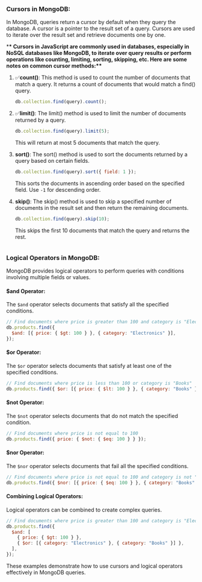 ### Cursors in MongoDB:

In MongoDB, queries return a cursor by default when they query the database. A cursor is a pointer to the result set of a query. Cursors are used to iterate over the result set and retrieve documents one by one.

\***\* Cursors in JavaScript are commonly used in databases, especially in NoSQL databases like MongoDB, to iterate over query results or perform operations like counting, limiting, sorting, skipping, etc. Here are some notes on common cursor methods:\*\***

1. ✅**count()**: This method is used to count the number of documents that match a query. It returns a count of documents that would match a find() query.

   ```javascript
   db.collection.find(query).count();
   ```

2. ✅**limit()**: The limit() method is used to limit the number of documents returned by a query.

   ```javascript
   db.collection.find(query).limit(5);
   ```

   This will return at most 5 documents that match the query.

3. **sort()**: The sort() method is used to sort the documents returned by a query based on certain fields.

   ```javascript
   db.collection.find(query).sort({ field: 1 });
   ```

   This sorts the documents in ascending order based on the specified field. Use `-1` for descending order.

4. **skip()**: The skip() method is used to skip a specified number of documents in the result set and then return the remaining documents.

   ```javascript
   db.collection.find(query).skip(10);
   ```

   This skips the first 10 documents that match the query and returns the rest.
   ```

### Logical Operators in MongoDB:

MongoDB provides logical operators to perform queries with conditions involving multiple fields or values.

#### $and Operator:

The `$and` operator selects documents that satisfy all the specified conditions.

```javascript
// Find documents where price is greater than 100 and category is "Electronics"
db.products.find({
  $and: [{ price: { $gt: 100 } }, { category: "Electronics" }],
});
```

#### $or Operator:

The `$or` operator selects documents that satisfy at least one of the specified conditions.

```javascript
// Find documents where price is less than 100 or category is "Books"
db.products.find({ $or: [{ price: { $lt: 100 } }, { category: "Books" }] });
```

#### $not Operator:

The `$not` operator selects documents that do not match the specified condition.

```javascript
// Find documents where price is not equal to 100
db.products.find({ price: { $not: { $eq: 100 } } });
```

#### $nor Operator:

The `$nor` operator selects documents that fail all the specified conditions.

```javascript
// Find documents where price is not equal to 100 and category is not "Books"
db.products.find({ $nor: [{ price: { $eq: 100 } }, { category: "Books" }] });
```

#### Combining Logical Operators:

Logical operators can be combined to create complex queries.

```javascript
// Find documents where price is greater than 100 and category is "Electronics" or "Books"
db.products.find({
  $and: [
    { price: { $gt: 100 } },
    { $or: [{ category: "Electronics" }, { category: "Books" }] },
  ],
});
```

These examples demonstrate how to use cursors and logical operators effectively in MongoDB queries.
